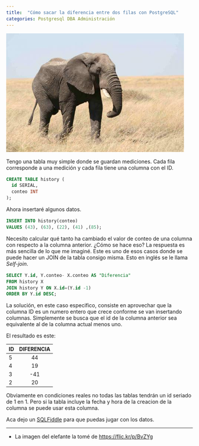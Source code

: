 ```yaml
---
title:  "Cómo sacar la diferencia entre dos filas con PostgreSQL"
categories: Postgresql DBA Administración
---
```


![Elefantote](/media/401930619_c6ce5e6f54_o.jpg)

Tengo una tabla muy simple donde se guardan mediciones. Cada fila corresponde
a una medición y cada fila tiene una columna con el ID.

```sql
CREATE TABLE history (
  id SERIAL,
  conteo INT
);
```

Ahora insertaré algunos datos.

```sql
INSERT INTO history(conteo)
VALUES (43), (63), (22), (41) ,(85);
```

Necesito calcular qué tanto ha cambiado el valor de conteo de una columna con
respecto a la columna anterior. ¿Cómo se hace eso? La respuesta es más
sencilla de lo que me imaginé. Este es uno de esos casos donde se puede hacer
un JOIN de la tabla consigo misma. Esto en inglés se le llama *Self-join*.

```sql
SELECT Y.id, Y.conteo- X.conteo AS "Diferencia"
FROM history X
JOIN history Y ON X.id=(Y.id -1)
ORDER BY Y.id DESC;
```

La solución, en este caso especifico, consiste en aprovechar que la columna ID
es un numero entero que crece conforme se van insertando columnas. Simplemente
se busca que el id de la columna anterior sea equivalente al de la columna
actual menos uno.

El resultado es este:

| ID | DIFERENCIA |
|----|:----------:|
| 5  | 44         |
| 4  | 19         |
| 3  | -41        |
| 2  | 20         |


Obviamente en condiciones reales no todas las tablas tendrán un id seriado de
1 en 1. Pero si la tabla incluye la fecha y hora de la creacion de la columna
se puede usar esta columna.

Aca dejo un [SQLFiddle](http://sqlfiddle.com/#!15/76b2a/6) para que puedas jugar con los datos.

----

* La imagen del elefante la tomé de <https://flic.kr/p/BvZYg>
